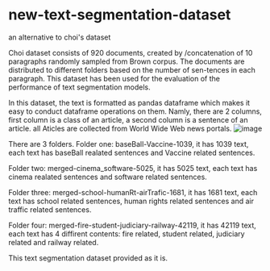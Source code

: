 # new-text-segmentation-dataset
an alternative to choi's dataset

Choi dataset consists of 920 documents, created by /concatenation of 10 paragraphs randomly sampled from Brown corpus. The documents are distributed to different folders based on the number of sen-tences in each paragraph. This dataset has been used for the evaluation of the performance of text segmentation models.

In this dataset, the text is formatted as pandas dataframe which makes it easy to conduct dataframe operations on them. Namly, there are 2 columns, first column is a class of an article, a second column is a sentence of an article. 
all Aticles are collected from World Wide Web news portals.
![image](https://user-images.githubusercontent.com/75815655/161476491-d252ee5c-efb4-449b-a87e-2c1d957d5124.png)


There are 3 folders. Folder one: baseBall-Vaccine-1039, it has 1039 text, each text has baseBall realated sentences and Vaccine related sentences.

Folder two: merged-cinema_software-5025, it has 5025 text, each text has cinema realated sentences and software related sentences.

Folder three: merged-school-humanRt-airTrafic-1681, it has 1681 text, each text has school related sentences, human rights related sentences and air traffic related sentences.

Folder four: merged-fire-student-judiciary-railway-42119, it has 42119 text, each text has 4 diffirent contents: fire related, student related, judiciary related and railway related.

This text segmentation dataset provided as it is.
